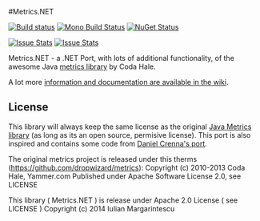 #Metrics.NET

[![Build status](https://img.shields.io/appveyor/ci/etishor/metrics-net.svg)](https://ci.appveyor.com/project/etishor/metrics-net)
[![Mono Build Status](https://img.shields.io/travis/etishor/Metrics.NET.svg)](https://travis-ci.org/etishor/Metrics.NET)
[![NuGet Status](http://img.shields.io/nuget/v/Metrics.NET.svg?style=flat)](https://www.nuget.org/packages/Metrics.NET/) 

[![Issue Stats](http://www.issuestats.com/github/etishor/Metrics.NET/badge/pr)](http://www.issuestats.com/github/etishor/Metrics.NET)
[![Issue Stats](http://www.issuestats.com/github/etishor/Metrics.NET/badge/issue)](http://www.issuestats.com/github/etishor/Metrics.NET)

Metrics.NET - a .NET Port, with lots of additional functionality, of the awesome Java [metrics library](https://github.com/dropwizard/metrics) by Coda Hale.

A lot more [information and documentation are available in the wiki](https://github.com/etishor/Metrics.NET/wiki).

## License
This library will always keep the same license as the original [Java Metrics library](https://github.com/dropwizard/metrics) (as long as its an open source, permisive license). This port is also inspired and contains some code from [Daniel Crenna's port](https://github.com/danielcrenna/metrics-net).

The original metrics project is released under this therms (https://github.com/dropwizard/metrics):
Copyright (c) 2010-2013 Coda Hale, Yammer.com
Published under Apache Software License 2.0, see LICENSE

This library ( Metrics.NET ) is release under Apache 2.0 License ( see LICENSE ) 
Copyright (c) 2014 Iulian Margarintescu
